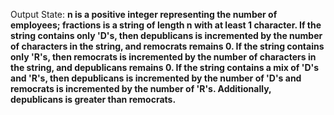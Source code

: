 Output State: **n is a positive integer representing the number of employees; fractions is a string of length n with at least 1 character. If the string contains only 'D's, then depublicans is incremented by the number of characters in the string, and remocrats remains 0. If the string contains only 'R's, then remocrats is incremented by the number of characters in the string, and depublicans remains 0. If the string contains a mix of 'D's and 'R's, then depublicans is incremented by the number of 'D's and remocrats is incremented by the number of 'R's. Additionally, depublicans is greater than remocrats.**